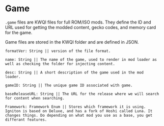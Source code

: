 # Game

`.game` files are KWQI files for full ROM/ISO mods. They define the ID and URL used for getting the modded content, gecko codes, and memory card for the game.

Game files are stored in the KWQI folder and are defined in JSON.
```
formatVer: String || version of the file format.

name: String || The name of the game, used to render in mod loader as well as checking the folder for injecting content.

desc: String || A short description of the game used in the mod loader.

gameID: String || The unique game ID associated with game.

baseReleaseURL: String || The URL for the release where we will search for content when searching.

Framework: Framework Enum || Stores which framework it is using. Igniton is based on Deluxe, and has a fork of Hoshi called Luna. It changes things. Do depending on what mod you use as a base, you get differant features.
```